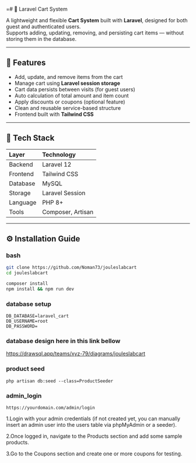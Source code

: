 =# 🛒 Laravel Cart System

A lightweight and flexible **Cart System** built with **Laravel**, designed for both guest and authenticated users.  
Supports adding, updating, removing, and persisting cart items — without storing them in the database.

---

## 🚀 Features

- Add, update, and remove items from the cart
- Manage cart using **Laravel session storage**
- Cart data persists between visits (for guest users)
- Auto calculation of total amount and item count
- Apply discounts or coupons (optional feature)
- Clean and reusable service-based structure
- Frontend built with **Tailwind CSS**

---

## 🧱 Tech Stack

| Layer | Technology                    |
|:------|:------------------------------|
| Backend | Laravel  12                   |
| Frontend | Tailwind CSS                  |
| Database | MySQL  |
| Storage | Laravel Session               |
| Language | PHP 8+                        |
| Tools | Composer, Artisan             |

---

## ⚙️ Installation Guide

### bash 
```bash
git clone https://github.com/Noman73/jouleslabcart
cd jouleslabcart

composer install
npm install && npm run dev
```

###  database setup
```
DB_DATABASE=laravel_cart
DB_USERNAME=root
DB_PASSWORD=
```

### database design here in this link bellow
https://drawsql.app/teams/xyz-79/diagrams/jouleslabcart

###  product seed

```
php artisan db:seed --class=ProductSeeder
```

###  admin_login
```
https://yourdomain.com/admin/login
```
1.Login with your admin credentials (if not created yet, you can manually insert an admin user into the users table via phpMyAdmin or a seeder).

2.Once logged in, navigate to the Products section and add some sample products.

3.Go to the Coupons section and create one or more coupons for testing.


